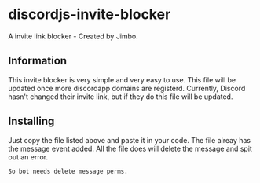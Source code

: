 # discordjs-invite-blocker
A invite link blocker - Created by Jimbo.

## Information
This invite blocker is very simple and very easy to use. This file will be updated once more discordapp domains are registerd.
Currently, Discord hasn't changed their invite link, but if they do this file will be updated.

## Installing
Just copy the file listed above and paste it in your code. The file alreay has the message event added. All the file does will delete the message and spit out an error. 
```
So bot needs delete message perms.
```
